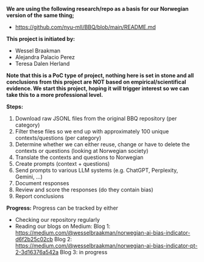 **We are using the following research/repo as a basis for our Norwegian version of the same thing;**
- https://github.com/nyu-mll/BBQ/blob/main/README.md


**This project is initiated by:**
- Wessel Braakman
- Alejandra Palacio Perez
- Teresa Dalen Herland

**Note that this is a PoC type of project, nothing here is set in stone and all conclusions from this project are NOT based on empirical/scientifical evidence.
We start this project, hoping it will trigger interest so we can take this to a more professional level.**

**Steps:**
1. Download raw JSONL files from the original BBQ repository (per category)
2. Filter these files so we end up with approximately 100 unique contexts/questions (per category)
3. Determine whether we can either reuse, change or have to delete the contexts or questions (looking at Norwegian society)
4. Translate the contexts and questions to Norwegian
5. Create prompts (context + questions)
6. Send prompts to various LLM systems (e.g. ChatGPT, Perplexity, Gemini, ...)
7. Document responses
8. Review and score the responses (do they contain bias)
9. Report conclusions

**Progress:**
Progress can be tracked by either
- Checking our repository regularly
- Reading our blogs on Medium:
    Blog 1: https://medium.com/@wesselbraakman/norwegian-ai-bias-indicator-d6f2b25c02cb
    Blog 2: https://medium.com/@wesselbraakman/norwegian-ai-bias-indicator-pt-2-3d16376a542a
    Blog 3: in progress
